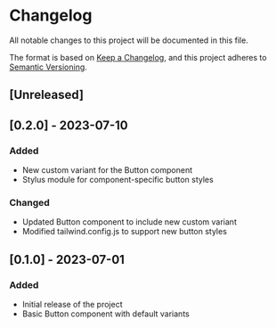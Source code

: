 # Changelog

All notable changes to this project will be documented in this file.

The format is based on [Keep a Changelog](https://keepachangelog.com/en/1.0.0/),
and this project adheres to [Semantic Versioning](https://semver.org/spec/v2.0.0.html).

## [Unreleased]

## [0.2.0] - 2023-07-10

### Added
- New custom variant for the Button component
- Stylus module for component-specific button styles

### Changed
- Updated Button component to include new custom variant
- Modified tailwind.config.js to support new button styles

## [0.1.0] - 2023-07-01

### Added
- Initial release of the project
- Basic Button component with default variants